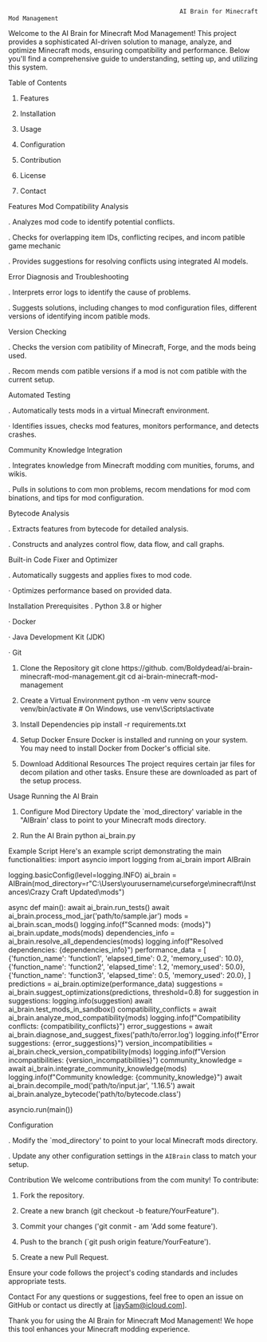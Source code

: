                                                     AI Brain for Minecraft Mod Management
Welcome to the AI Brain for Minecraft Mod Management! This project provides a sophisticated AI-driven solution to manage, analyze, and optimize Minecraft mods, ensuring compatibility and performance. 
Below you'll find a comprehensive guide to understanding, setting up, and utilizing this system.



Table of Contents

1. Features

2. Installation

3. Usage

4. Configuration

5. Contribution

6. License

7. Contact


Features
Mod Compatibility Analysis

. Analyzes mod code to identify potential conflicts.

. Checks for overlapping item IDs, conflicting recipes, and incom patible game mechanic

. Provides suggestions for resolving conflicts using integrated Al models.

Error Diagnosis and Troubleshooting

. Interprets error logs to identify the cause of problems.

. Suggests solutions, including changes to mod configuration files, different versions of
identifying incom patible mods.


Version Checking

. Checks the version com patibility of Minecraft, Forge, and the mods being used.

. Recom mends com patible versions if a mod is not com patible with the current setup.


Automated Testing

. Automatically tests mods in a virtual Minecraft environment.

· Identifies issues, checks mod features, monitors performance, and detects crashes.

Community Knowledge Integration

. Integrates knowledge from Minecraft modding com munities, forums, and wikis.

. Pulls in solutions to com mon problems, recom mendations for mod com binations, and tips for
mod configuration.


Bytecode Analysis

. Extracts features from bytecode for detailed analysis.

. Constructs and analyzes control flow, data flow, and call graphs.

Built-in Code Fixer and Optimizer

. Automatically suggests and applies fixes to mod code.

· Optimizes performance based on provided data.


Installation
Prerequisites
. Python 3.8 or higher

· Docker

· Java Development Kit (JDK)

· Git

1. Clone the Repository
git clone https://github. com/Boldydead/ai-brain-minecraft-mod-management.git
cd ai-brain-minecraft-mod-management

2. Create a Virtual Environment
python -m venv venv
source venv/bin/activate # On Windows, use venv\Scripts\activate

3. Install Dependencies
pip install -r requirements.txt

4. Setup Docker
Ensure Docker is installed and running on your system. You may need to install Docker from
Docker's official site.

5. Download Additional Resources
The project requires certain jar files for decom pilation and other tasks. Ensure these are
downloaded as part of the setup process.


Usage
Running the Al Brain

1. Configure Mod Directory
Update the `mod_directory' variable in the "AIBrain' class to point to your Minecraft mods
directory.

2. Run the AI Brain
python ai_brain.py


Example Script
Here's an example script demonstrating the main functionalities:
import asyncio
import logging
from ai_brain import AIBrain

logging.basicConfig(level=logging.INFO)
ai_brain = AIBrain(mod_directory=r"C:\Users\yourusername\curseforge\minecraft\Instances\Crazy Craft Updated\mods")

async def main():
    await ai_brain.run_tests()
    await ai_brain.process_mod_jar('path/to/sample.jar')
    mods = ai_brain.scan_mods()
    logging.info(f"Scanned mods: {mods}")
    ai_brain.update_mods(mods)
    dependencies_info = ai_brain.resolve_all_dependencies(mods)
    logging.info(f"Resolved dependencies: {dependencies_info}")
    performance_data = [
        {'function_name': 'function1', 'elapsed_time': 0.2, 'memory_used': 10.0},
        {'function_name': 'function2', 'elapsed_time': 1.2, 'memory_used': 50.0},
        {'function_name': 'function3', 'elapsed_time': 0.5, 'memory_used': 20.0},
    ]
    predictions = ai_brain.optimize(performance_data)
    suggestions = ai_brain.suggest_optimizations(predictions, threshold=0.8)
    for suggestion in suggestions:
        logging.info(suggestion)
    await ai_brain.test_mods_in_sandbox()
    compatibility_conflicts = await ai_brain.analyze_mod_compatibility(mods)
    logging.info(f"Compatibility conflicts: {compatibility_conflicts}")
    error_suggestions = await ai_brain.diagnose_and_suggest_fixes('path/to/error.log')
    logging.info(f"Error suggestions: {error_suggestions}")
    version_incompatibilities = ai_brain.check_version_compatibility(mods)
    logging.info(f"Version incompatibilities: {version_incompatibilities}")
    community_knowledge = await ai_brain.integrate_community_knowledge(mods)
    logging.info(f"Community knowledge: {community_knowledge}")
    await ai_brain.decompile_mod('path/to/input.jar', '1.16.5')
    await ai_brain.analyze_bytecode('path/to/bytecode.class')

asyncio.run(main())


Configuration

. Modify the `mod_directory' to point to your local Minecraft mods directory.

. Update any other configuration settings in the `AIBrain` class to match your setup.


Contribution
We welcome contributions from the com munity! To contribute:

1. Fork the repository.

2. Create a new branch (git checkout -b feature/YourFeature").

3. Commit your changes ('git conmit - am 'Add some feature').

4. Push to the branch (`git push origin feature/YourFeature').

5. Create a new Pull Request.

Ensure your code follows the project's coding standards and includes appropriate tests.


Contact
For any questions or suggestions, feel free to open an issue on GitHub or contact us directly at [jay5am@icloud.com].

Thank you for using the AI Brain for Minecraft Mod Management! We hope this tool enhances your Minecraft modding experience.
